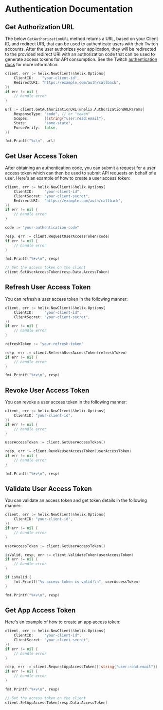 # Authentication Documentation

## Get Authorization URL

The below `GetAuthorizationURL` method returns a URL, based on your Client ID, and redirect URI,
that can be used to authenticate users with their Twitch accounts. After the user authorizes your
application, they will be redirected to the provided redirect URI with an authorization code that
can be used to generate access tokens for API consumption. See the Twitch
[authentication docs](https://dev.twitch.tv/docs/authentication) for more information.

```go
client, err := helix.NewClient(&helix.Options{
    ClientID:    "your-client-id",
    RedirectURI: "https://example.com/auth/callback",
})
if err != nil {
    // handle error
}

url := client.GetAuthorizationURL(&helix.AuthorizationURLParams{
    ResponseType: "code", // or "token"
    Scopes:       []string{"user:read:email"},
    State:        "some-state",
    ForceVerify:  false,
})

fmt.Printf("%s\n", url)
```

## Get User Access Token

After obtaining an authentication code, you can submit a request for a user access token which can
then be used to submit API requests on behalf of a user. Here's an example of how to create a user
access token:

```go
client, err := helix.NewClient(&helix.Options{
    ClientID:     "your-client-id",
    ClientSecret: "your-client-secret",
    RedirectURI:  "https://example.com/auth/callback",
})
if err != nil {
    // handle error
}

code := "your-authentication-code"

resp, err := client.RequestUserAccessToken(code)
if err != nil {
    // handle error
}

fmt.Printf("%+v\n", resp)

// Set the access token on the client
client.SetUserAccessToken(resp.Data.AccessToken)
```

## Refresh User Access Token

You can refresh a user access token in the following manner:

```go
client, err := helix.NewClient(&helix.Options{
    ClientID:     "your-client-id",
    ClientSecret: "your-client-secret",
})
if err != nil {
    // handle error
}

refreshToken := "your-refresh-token"

resp, err := client.RefreshUserAccessToken(refreshToken)
if err != nil {
    // handle error
}

fmt.Printf("%+v\n", resp)
```

## Revoke User Access Token

You can revoke a user access token in the following manner:

```go
client, err := helix.NewClient(&helix.Options{
    ClientID: "your-client-id",
})
if err != nil {
    // handle error
}

userAccessToken := client.GetUserAccessToken()

resp, err := client.RevokeUserAccessToken(userAccessToken)
if err != nil {
    // handle error
}

fmt.Printf("%+v\n", resp)
```

## Validate User Access Token

You can validate an access token and get token details in the following manner:

```go
client, err := helix.NewClient(&helix.Options{
    ClientID: "your-client-id",
})
if err != nil {
    // handle error
}

userAccessToken := client.GetUserAccessToken()

isValid, resp, err := client.ValidateToken(userAccessToken)
if err != nil {
    // handle error
}

if isValid {
    fmt.Printf("%s access token is valid!\n", userAccessToken)
}

fmt.Printf("%+v\n", resp)
```

## Get App Access Token

Here's an example of how to create an app access token:

```go
client, err := helix.NewClient(&helix.Options{
    ClientID:     "your-client-id",
    ClientSecret: "your-client-secret",
})
if err != nil {
    // handle error
}

resp, err := client.RequestAppAccessToken([]string{"user:read:email"})
if err != nil {
    // handle error
}

fmt.Printf("%+v\n", resp)

// Set the access token on the client
client.SetAppAccessToken(resp.Data.AccessToken)
```
